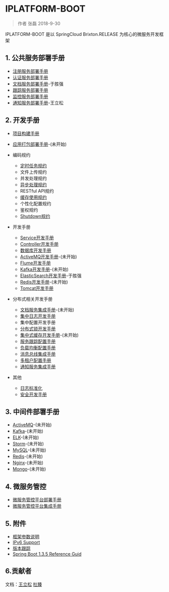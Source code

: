 # IPLATFORM-BOOT

>  作者 张磊 2018-9-30

IPLATFORM-BOOT 是以 SpringCloud Brixton.RELEASE 为核心的微服务开发框架

## 1. 公共服务部署手册

* [注册服务部署手册](iplatform-common/DiscoveryService.md)
* [认证服务部署手册](iplatform-common/AuthService.md)
* [文档服务部署手册](iplatfrom-common/DfssService.md)-于胜强
* [跟踪服务部署手册](iplatform-common/TraceService.md)
* [监控服务部署手册](iplatform-common/AdminService.md)
* [通知服务部署手册](iplatform-common/NotifyService.md)-王立松

## 2. 开发手册

* [项目构建手册](YourFirstProject.md)
* [应用打包部署手册](ProjectBuild.md)-(未开始)
* 编码规约

  * [定时任务规约](developer/coding/Schedule.md)
  * 文件上传规约
  * 并发处理规约
  * [异步处理规约](developer/coding/Async.md)
  * RESTful API规约
  * [缓存使用规约](developer/coding/Cache.md)
  * 个性化配置规约
  * 鉴权规约
  * [Shutdown规约](developer/coding/Shutdown.md)
* 开发手册
  * [Service开发手册](developer/service/README.md)
  * [Controller开发手册](developer/controller/README.md)
  * [数据库开发手册](developer/database/README.md)
  * [ActiveMQ开发手册](developer/activemq/README.md)-(未开始)
  * [Flume开发手册](developer/flume/README.md)
  * [Kafka开发手册](developer/kafka/README.md)-(未开始)
  * [ElasticSearch开发手册](developer/elasticsearch/README.md)-于胜强
  * [Redis开发手册](developer/redis/README.md)-(未开始)
  * [Tomcat开发手册](developer/tomcat/README.md)
* 分布式相关开发手册

  * [文档服务集成手册](/developer/dfss/README.md)-(未开始)
  * [集中日志开发手册](/developer/logger/README.md)
  *  集中配置开发手册
  * [分布式锁开发手册](developer/distributedlock/README.md)
  * [集中式缓存开发手册](developer/distributedcache/README.md)-(未开始)
  * [服务跟踪配置手册](developer/trace/README.md)
  * [负载均衡配置手册](developer/loadbalance/README.md)
  * [消息总线集成手册](developer/messagebus/README.md)
  * [多租户配置手册](developer/multitenant/README.md)
  * [通知服务集成手册](developer/notify/README.md)
* 其他

  * [日志标准化](Logs.md)
  * [安全开发手册](Security.md)

## 3. 中间件部署手册

- [ActiveMQ](middleware/ActiveMQ.md)-(未开始)
- [Kafka](middleware/Kafka.md)-(未开始)
- [ELK](middleware/ELK.md)-(未开始)
- [Storm](middleware/Storm.md)-(未开始)
- [MySQL](middleware/MysQL.md)-(未开始)
- [Redis](middleware/Redis.md)-(未开始)
- [Nginx](middleware/Nginx.md)-(未开始)
- [Mongo](middleware/Mongo.md)-(未开始)

## 4. 微服务管控

- [微服务管控平台部署手册](product/triden/README.md)
- [微服务管控平台集成手册](product/triden/Dev.md)

## 5. 附件

* [框架参数说明](Properties.md)
* [IPv6 Support](IPv6.md)
* [版本跟踪](ChangeLog.md)
* [Spring Boot 1.3.5 Reference Guid](https://docs.spring.io/spring-boot/docs/1.3.5.RELEASE/reference/html/)

## 6.贡献者

文档：[王立松](https://github.com/coderwls) [杜臻](https://github.com/duzhen020623)